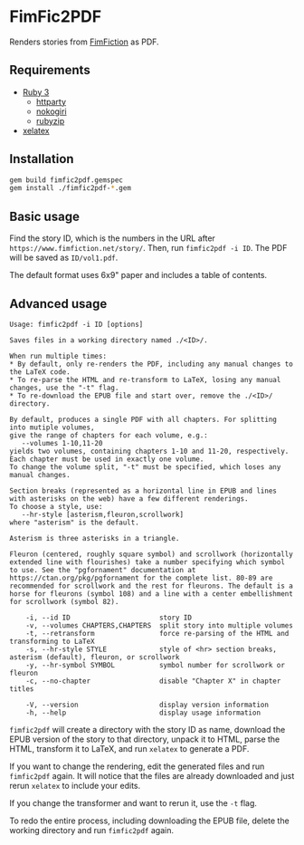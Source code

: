 # FimFic2PDF

Renders stories from [FimFiction](https://www.fimfiction.net/) as PDF.

## Requirements

* [Ruby 3](https://www.ruby-lang.org/en/)
  * [httparty](https://www.johnnunemaker.com/httparty/)
  * [nokogiri](https://nokogiri.org/)
  * [rubyzip](https://rubygems.org/gems/rubyzip)
* [xelatex](https://en.wikipedia.org/wiki/XeTeX)

## Installation

```sh
gem build fimfic2pdf.gemspec
gem install ./fimfic2pdf-*.gem
```

## Basic usage

Find the story ID, which is the numbers in the URL after `https://www.fimfiction.net/story/`. Then, run `fimfic2pdf -i ID`. The PDF will be saved as `ID/vol1.pdf`.

The default format uses 6x9" paper and includes a table of contents.

## Advanced usage

```
Usage: fimfic2pdf -i ID [options]

Saves files in a working directory named ./<ID>/.

When run multiple times:
* By default, only re-renders the PDF, including any manual changes to the LaTeX code.
* To re-parse the HTML and re-transform to LaTeX, losing any manual changes, use the "-t" flag.
* To re-download the EPUB file and start over, remove the ./<ID>/ directory.

By default, produces a single PDF with all chapters. For splitting into mutiple volumes,
give the range of chapters for each volume, e.g.:
   --volumes 1-10,11-20
yields two volumes, containing chapters 1-10 and 11-20, respectively.
Each chapter must be used in exactly one volume.
To change the volume split, "-t" must be specified, which loses any manual changes.

Section breaks (represented as a horizontal line in EPUB and lines
with asterisks on the web) have a few different renderings.
To choose a style, use:
   --hr-style [asterism,fleuron,scrollwork]
where "asterism" is the default.

Asterism is three asterisks in a triangle.

Fleuron (centered, roughly square symbol) and scrollwork (horizontally
extended line with flourishes) take a number specifying which symbol
to use. See the "pgfornament" documentation at
https://ctan.org/pkg/pgfornament for the complete list. 80-89 are
recommended for scrollwork and the rest for fleurons. The default is a
horse for fleurons (symbol 108) and a line with a center embellishment
for scrollwork (symbol 82).

    -i, --id ID                      story ID
    -v, --volumes CHAPTERS,CHAPTERS  split story into multiple volumes
    -t, --retransform                force re-parsing of the HTML and transforming to LaTeX
    -s, --hr-style STYLE             style of <hr> section breaks, asterism (default), fleuron, or scrollwork
    -y, --hr-symbol SYMBOL           symbol number for scrollwork or fleuron
    -c, --no-chapter                 disable "Chapter X" in chapter titles

    -V, --version                    display version information
    -h, --help                       display usage information
```

`fimfic2pdf` will create a directory with the story ID as name, download the EPUB version of the story to that directory, unpack it to HTML, parse the HTML, transform it to LaTeX, and run `xelatex` to generate a PDF.

If you want to change the rendering, edit the generated files and run `fimfic2pdf` again. It will notice that the files are already downloaded and just rerun `xelatex` to include your edits.

If you change the transformer and want to rerun it, use the `-t` flag.

To redo the entire process, including downloading the EPUB file, delete the working directory and run `fimfic2pdf` again.

